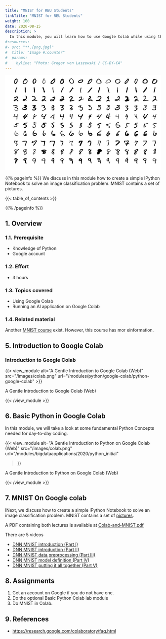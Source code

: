 ```yaml
---
title: "MNIST for REU Students"
linkTitle: "MNIST for REU Students"
weight: 100
date: 2020-08-15
description: >
  In this module, you will learn how to use Google Colab while using the well known MNIST example
#resources:
#- src: "**.{png,jpg}"
#  title: "Image #:counter"
#  params:
#    byline: "Photo: Gregor von Laszewski / CC-BY-CA"
---
```


![MNIST Character Recognition](/images/MNIST.png)


{{% pageinfo %}}
 We discuss in this module how to create a simple IPython Notebook to
 solve an image classification problem. MNIST contains a set of
 pictures.

{{< table_of_contents >}}

{{% /pageinfo %}}


## 1. Overview

### 1.1. Prerequisite

* Knowledge of Python
* Google account

### 1.2. Effort

* 3 hours

### 1.3. Topics covered

* Using Google Colab
* Running an AI application on Google Colab

### 1.4. Related material

Another [MNIST course](/course/mnist) exist. However, this course has
mor einformation.


## 5. Introduction to Google Colab


### Introduction to Google Colab

{{< view_module
	alt="A Gentle Introduction to Google Colab (Web)"
	src="/images/colab.png"
	url="/modules/python/google-colab/python-google-colab"
	>}}

A Gentle Introduction to Google Colab (Web)

{{< /view_module >}}

## 6. Basic Python in Google Colab

In this module, we will take a look at some fundamental Python Concepts
needed for day-to-day coding.

{{< view_module
	alt="A Gentle Introduction to Python on Google Colab (Web)"
	src="/images/colab.png"
	url="/modules/bigdataapplications/2020/python_initial"
>}}

A Gentle Introduction to Python on Google Colab (Web)

{{< /view_module >}}


## 7. MNIST On Google colab

INext, we discuss how to create a simple IPython
Notebook to solve an image classification problem. MNIST contains a
set of [pictures](https://docs.google.com/document/d/1E8orgHbNV6P8STl2lQxov2VHKSYyIISSj-XfsvQlRX4/edit?usp=sharing).

A PDF containing both lectures is available at [Colab-and-MNIST.pdf](https://drive.google.com/file/d/1228zuo_yg2FGkTz8ll75S-OCDO8CinNz/view)

There are 5 videos

* [DNN MNIST introduction (Part I)](https://drive.google.com/file/d/1NQnrWboSI2kc38uTgd3OtFQkK44L5jZP/view)
* [DNN MNIST introduction (Part II)](https://drive.google.com/file/d/165fvbfdrrsUznzyO_ulPyKhn6Xtopgtv/view)
* [DNN MNIST data preprocessing (Part III)](https://drive.google.com/file/d/1_K--i9O2QioJ7SVOKgd4NmV71yvSDRcj/view)
* [DNN MNIST model definition (Part IV)](https://drive.google.com/file/d/1pb11xVSv3lSY1sSefTSfVGmdYkzli8Ij/view)
* [DNN MNIST putting it all together (Part V)](https://drive.google.com/file/d/1PTgID_ZRirgJXszLQJZzt03Fo0gtWWm4/view)


## 8. Assignments

1. Get an account on Google if you do not have one.
2. Do the optional Basic Python Colab lab module
3. Do MNIST in Colab.

## 9. References

* <https://research.google.com/colaboratory/faq.html>
